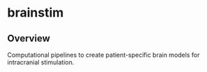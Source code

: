 # brainstim
## Overview
Computational pipelines to create patient-specific brain models for intracranial stimulation.



